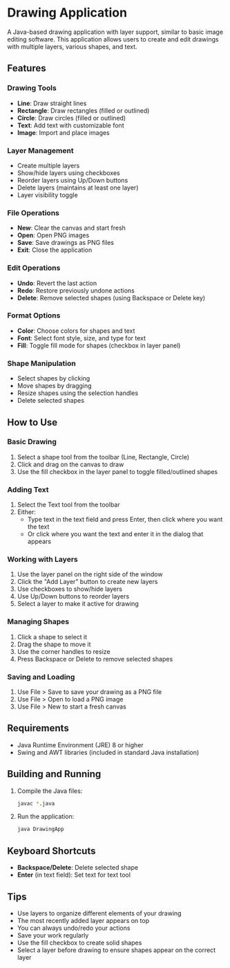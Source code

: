 # Drawing Application

A Java-based drawing application with layer support, similar to basic image editing software. This application allows users to create and edit drawings with multiple layers, various shapes, and text.

## Features

### Drawing Tools
- **Line**: Draw straight lines
- **Rectangle**: Draw rectangles (filled or outlined)
- **Circle**: Draw circles (filled or outlined)
- **Text**: Add text with customizable font
- **Image**: Import and place images

### Layer Management
- Create multiple layers
- Show/hide layers using checkboxes
- Reorder layers using Up/Down buttons
- Delete layers (maintains at least one layer)
- Layer visibility toggle

### File Operations
- **New**: Clear the canvas and start fresh
- **Open**: Open PNG images
- **Save**: Save drawings as PNG files
- **Exit**: Close the application

### Edit Operations
- **Undo**: Revert the last action
- **Redo**: Restore previously undone actions
- **Delete**: Remove selected shapes (using Backspace or Delete key)

### Format Options
- **Color**: Choose colors for shapes and text
- **Font**: Select font style, size, and type for text
- **Fill**: Toggle fill mode for shapes (checkbox in layer panel)

### Shape Manipulation
- Select shapes by clicking
- Move shapes by dragging
- Resize shapes using the selection handles
- Delete selected shapes

## How to Use

### Basic Drawing
1. Select a shape tool from the toolbar (Line, Rectangle, Circle)
2. Click and drag on the canvas to draw
3. Use the fill checkbox in the layer panel to toggle filled/outlined shapes

### Adding Text
1. Select the Text tool from the toolbar
2. Either:
   - Type text in the text field and press Enter, then click where you want the text
   - Or click where you want the text and enter it in the dialog that appears

### Working with Layers
1. Use the layer panel on the right side of the window
2. Click the "Add Layer" button to create new layers
3. Use checkboxes to show/hide layers
4. Use Up/Down buttons to reorder layers
5. Select a layer to make it active for drawing

### Managing Shapes
1. Click a shape to select it
2. Drag the shape to move it
3. Use the corner handles to resize
4. Press Backspace or Delete to remove selected shapes

### Saving and Loading
1. Use File > Save to save your drawing as a PNG file
2. Use File > Open to load a PNG image
3. Use File > New to start a fresh canvas

## Requirements
- Java Runtime Environment (JRE) 8 or higher
- Swing and AWT libraries (included in standard Java installation)

## Building and Running
1. Compile the Java files:
   ```bash
   javac *.java
   ```
2. Run the application:
   ```bash
   java DrawingApp
   ```

## Keyboard Shortcuts
- **Backspace/Delete**: Delete selected shape
- **Enter** (in text field): Set text for text tool

## Tips
- Use layers to organize different elements of your drawing
- The most recently added layer appears on top
- You can always undo/redo your actions
- Save your work regularly
- Use the fill checkbox to create solid shapes
- Select a layer before drawing to ensure shapes appear on the correct layer 